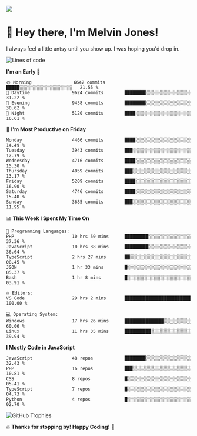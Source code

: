 ![](https://usersnap.com/blog/wp-content/uploads/2015/12/funny-cat-year2015-web-dev.gif)

# 👋 Hey there, I'm Melvin Jones!
I always feel a little antsy until you show up. I was hoping you'd drop in.

<!--START_SECTION:mrepol742-->
![Lines of code](https://img.shields.io/badge/From%20Hello%20World%20I%27ve%20Written-22.3%20million%20lines%20of%20code-blue)

**I'm an Early 🐤** 

```text
🌞 Morning                6642 commits        █████░░░░░░░░░░░░░░░░░░░░   21.55 % 
🌆 Daytime                9624 commits        ████████░░░░░░░░░░░░░░░░░   31.22 % 
🌃 Evening                9438 commits        ████████░░░░░░░░░░░░░░░░░   30.62 % 
🌙 Night                  5120 commits        ████░░░░░░░░░░░░░░░░░░░░░   16.61 % 
```
📅 **I'm Most Productive on Friday** 

```text
Monday                   4466 commits        ████░░░░░░░░░░░░░░░░░░░░░   14.49 % 
Tuesday                  3943 commits        ███░░░░░░░░░░░░░░░░░░░░░░   12.79 % 
Wednesday                4716 commits        ████░░░░░░░░░░░░░░░░░░░░░   15.30 % 
Thursday                 4059 commits        ███░░░░░░░░░░░░░░░░░░░░░░   13.17 % 
Friday                   5209 commits        ████░░░░░░░░░░░░░░░░░░░░░   16.90 % 
Saturday                 4746 commits        ████░░░░░░░░░░░░░░░░░░░░░   15.40 % 
Sunday                   3685 commits        ███░░░░░░░░░░░░░░░░░░░░░░   11.95 % 
```


📊 **This Week I Spent My Time On** 

```text
💬 Programming Languages: 
PHP                      10 hrs 50 mins      █████████░░░░░░░░░░░░░░░░   37.36 % 
JavaScript               10 hrs 38 mins      █████████░░░░░░░░░░░░░░░░   36.64 % 
TypeScript               2 hrs 27 mins       ██░░░░░░░░░░░░░░░░░░░░░░░   08.45 % 
JSON                     1 hr 33 mins        █░░░░░░░░░░░░░░░░░░░░░░░░   05.37 % 
Bash                     1 hr 8 mins         █░░░░░░░░░░░░░░░░░░░░░░░░   03.91 % 

🔥 Editors: 
VS Code                  29 hrs 2 mins       █████████████████████████   100.00 % 

💻 Operating System: 
Windows                  17 hrs 26 mins      ███████████████░░░░░░░░░░   60.06 % 
Linux                    11 hrs 35 mins      ██████████░░░░░░░░░░░░░░░   39.94 % 
```

**I Mostly Code in JavaScript** 

```text
JavaScript               48 repos            ████████░░░░░░░░░░░░░░░░░   32.43 % 
PHP                      16 repos            ███░░░░░░░░░░░░░░░░░░░░░░   10.81 % 
CSS                      8 repos             █░░░░░░░░░░░░░░░░░░░░░░░░   05.41 % 
TypeScript               7 repos             █░░░░░░░░░░░░░░░░░░░░░░░░   04.73 % 
Python                   4 repos             █░░░░░░░░░░░░░░░░░░░░░░░░   02.70 % 
```




<!--END_SECTION:mrepol742-->

![GitHub Trophies](https://github-profile-trophy.vercel.app/?username=mrepol742&theme=dracula)

🔥 **Thanks for stopping by! Happy Coding!** 🚀
